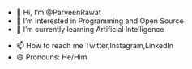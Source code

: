 - 👋 Hi, I’m @ParveenRawat
- 👀 I’m interested in Programming and Open Source
- 🌱 I’m currently learning Artificial Intelligence
<!--- - 💞️ I’m looking to collaborate on ---> 
- 📫 How to reach me Twitter,Instagram,LinkedIn
- 😄 Pronouns: He/Him
<!--- - ⚡ Fun fact: ---> 
